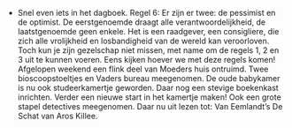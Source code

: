 - Snel even iets in het dagboek. Regel 6: Er zijn er twee: de pessimist en de optimist. De eerstgenoemde draagt alle verantwoordelijkheid, de laatstgenoemde geen enkele. Het is een raadgever, een consigliere, die zich alle vrolijkheid en losbandigheid van de wereld kan veroorloven. Toch kun je zijn gezelschap niet missen, met name om de regels 1, 2 en 3 uit te kunnen voeren. Eens kijken hoever we met deze regels komen! Afgelopen weekend een flink deel van Moeders huis ontruimd. Twee bioscoopstoeltjes en Vaders bureau meegenomen. De oude babykamer is nu ook studeerkamertje geworden. Daar nog een stevige boekenkast inrichten. Verder een nieuwe start in het kamertje maken! Ook een grote stapel detectives meegenomen. Daar nu uit lezen tot: Van Eemlandt’s De Schat van Aros Killee.